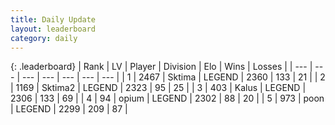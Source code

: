```yaml
---
title: Daily Update
layout: leaderboard
category: daily
---
```


{: .leaderboard}
| Rank | LV | Player | Division | Elo | Wins | Losses |
| --- | --- | --- | --- | --- | --- | --- |
| <span data-change="0">1</span> | 2467 | <span title="ID: 353063">Sktima</span> | LEGEND | <span data-change="0">2360</span> | <span data-change="0">133</span> | <span data-change="0">21</span> |
| <span data-change="0">2</span> | 1169 | <span title="ID: 402846">Sktima2</span> | LEGEND | <span data-change="0">2323</span> | <span data-change="0">95</span> | <span data-change="0">25</span> |
| <span data-change="3">3</span> | 403 | <span title="ID: 487157">Kalus</span> | LEGEND | <span data-change="38">2306</span> | <span data-change="6">133</span> | <span data-change="0">69</span> |
| <span data-change="3">4</span> | 94 | <span title="ID: 750033">opium</span> | LEGEND | <span data-change="41">2302</span> | <span data-change="9">88</span> | <span data-change="1">20</span> |
| <span data-change="-2">5</span> | 973 | <span title="ID: 540690">poon</span> | LEGEND | <span data-change="-20">2299</span> | <span data-change="1">209</span> | <span data-change="2">87</span> |